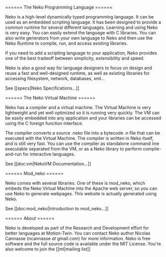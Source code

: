 ====== The Neko Programming Language ======

Neko is a high-level dynamically typed programming language. It can be used as an embedded scripting language. It has been designed to provide a common runtime for several different languages. Learning and using Neko is very easy. You can easily extend the language with C libraries. You can also write generators from your own language to Neko and then use the Neko Runtime to compile, run, and access existing libraries.

If you need to add a scripting language to your application, Neko provides one of the best tradeoff between simplicity, extensibility and speed.

Neko is also a good way for language designers to focus on design and reuse a fast and well-designed runtime, as well as existing libraries for accessing filesystem, network, databases, xml... 

See [[specs|Neko Specifications...]]

====== The Neko Virtual Machine ======

Neko has a compiler and a virtual machine. The Virtual Machine is very lightweight and yet well optimized so it is running very quickly. The VM can be easily embedded into any application and your libraries can be accessed using the C foreign function interface.

The compiler converts a source .neko file into a bytecode .n file that can be executed with the Virtual Machine. The compiler is written in Neko itself, and is still very fast. You can use the compiler as standalone command line executable separated from the VM, or as a Neko library to perform compile-and-run for interactive languages.

See [[doc:vm|NekoVM Documentation...]]

====== Mod_neko ======

Neko comes with several libraries. One of these is mod_neko, which embeds the Neko Virtual Machine into the Apache web server, so you can use Neko to generate webpages. This website is actually generated using Neko. 

See [[doc:mod_neko|Introduction to mod_neko...]]


====== About ======

Neko is developed as part of the Research and Development effort for better languages at Motion-Twin. You can contact Neko author Nicolas Cannasse (ncannasse _at_ gmail.com) for more information. Neko is free software and the full source code is available under the MIT License. You're also welcome to join the [[ml|mailing list]]